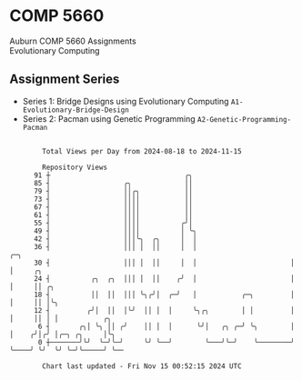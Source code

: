 # COMP 5660
Auburn COMP 5660 Assignments  
Evolutionary Computing

## Assignment Series
- Series 1: Bridge Designs using Evolutionary Computing `A1-Evolutionary-Bridge-Design`
- Series 2: Pacman using Genetic Programming `A2-Genetic-Programming-Pacman`

```

        Total Views per Day from 2024-08-18 to 2024-11-15

        Repository Views
      91 ┼                                 ╭╮
      85 ┤                  ╭╮             ││
      79 ┤                  ││╭╮           ││
      73 ┤                  ││││           ││
      67 ┤                  ││││           ││
      61 ┤                  ││││           ││
      55 ┤                  ││││          ╭╯│
      49 ┤                  ││││          │ ╰╮
      42 ┤                  │││╰╮  ╭╮     │  │
      36 ┤                  │││ │  ││     │  │                       ╭─╮
      30 ┤                  │││ │  ││     │  │                       │ │     ╭╮
      24 ┤          ╭╮  ╭╮  │││ │  ││    ╭╯  │                       │ │     ││ ╭╮
      18 ┤          ││  ││  │││ ╰╮╭╯│  ╭─╯   │           ╭─╮         │ │     ││ │╰╮
      12 ┤         ╭╯│  ││  │╰╯  ││ │  │     ╰╮╭╮        │ │         │ │     ││ │ │           ╭╮
       6 ┤       ╭╮│ ╰╮ ││ ╭╯    ││ │  │      ╰╯│   ╭╮ ╭─╯ ╰╮        │ │    ╭╯│╭╯ │╭─╮ ╭╮     │╰╮
       0 ┼───────╯╰╯  ╰─╯╰─╯     ╰╯ ╰──╯        ╰───╯╰─╯    ╰────────╯ ╰────╯ ╰╯  ╰╯ ╰─╯╰─────╯ ╰──

        Chart last updated - Fri Nov 15 00:52:15 2024 UTC
        
```

